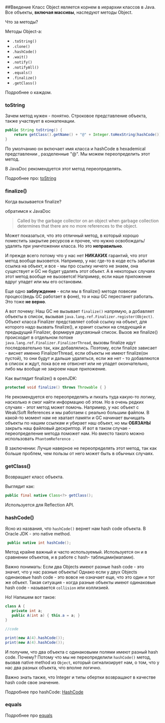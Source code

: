 ##Введение
Класс Object является корнем в иерархии классов в Java. Все объекты, **включая массивы**, наследуют методы Object.

Что за методы?

Методы Object-а:
* `.toString()`
* `.clone()`
* `.hashCode()`
* `.wait()`
* `.notify()`
* `.notifyAll()`
* `.equals()`
* `.finalize()`
* `.getClass()`

Подробнее о каждом.
### toString
Зачем метод нужен - понятно. Строковое представление объекта, также участвует в конкатенации.
```java
public String toString() {
    return getClass().getName() + "@" + Integer.toHexString(hashCode());
}
```
По умолчанию он включает имя класса и hashCode в hexademical представлении , разделенные "@".
Мы можем переопределить этот метод.

В JavaDoc рекомендуется этот метод переопределять.

Подробнее про: [toString](https://github.com/aarexer/java-ex/wiki/How-to-work-with-toString)

### finalize()
Когда вызывается finalize?

обратимся к JavaDoc
>Called by the garbage collector on an object when garbage collection determines that there are no more references to the object.

Может показаться, что это отличный метод, в который хорошо поместить закрытие ресурсов и прочее, что нужно освобождать/удалять при уничтожении класса. Но это **неправильно**.

И прежде всего потому что у нас нет **НИКАКИХ** гарантий, что этот метод вообще вызовется. Например, у нас где-то в коде есть забытая ссылка на объект, и все - мы про ссылку ничего не знаем, она существует и GC не будет удалять этот объект. А в некоторых случаях этот метод вообще не вызовется! Например, если наше приложение вдруг упадет или мы его остановим.

Еще одно **заблуждение**  - если мы в finalize() методе повесим процесс(ведь GC работает в фоне), то и наш GC перестанет работать.
Это тоже **не верно**.

А вот почему:
Наш GC не вызывает `finalize()` напрямую, а добавляет объекты в список, вызывая `java.lang.ref.Finalizer.register(Object)`. Объект класса Finalizer представляет собой ссылку на объект, для которого надо вызвать finalize(), и хранит ссылки на следующий и предыдущий Finalizer, формируя двусвязный список.
Вызов же finalize() происходит в отдельном потоке `java.lang.ref.Finalizer.FinalizerThread`, вызовы finalize идут последовательно так, как добавлялись. Поэтому, если finalize зависает - виснет именно FinalizerThread, если объекты не имеют finalize(он пустой), то они будут и дальше удаляться, если же нет - то добавляются в список и ждут, пока все не отвиснет или не упадет окончательно, либо мы вообще не закроем наше приложение.

Как выглядит finalize() в openJDK:
```java
protected void finalize() throws Throwable { }
```
Не рекомендуется его переопределять и пихать туда какую-то логику, насколько я смог найти информацию об этом.
Но в очень редких случаях - этот метод может помочь.
Например, у нас объект с Weak/Soft References и мы работаем с реально большим файлом. В какой-то момент нам не хватает памяти и GC начинает вычищать объекты по нашим ссылкам и убирает наш объект, но мы **ОБЯЗАНЫ** закрыть наш файловый дескриптор. И вот в таком случае - переопределение метода поможет нам.
Но вместо такого можно использовать `PhantomReference `.

В заключении: Лучше наверное не переопределять этот метод, так как больше проблем, чем пользы от него может быть в обычных случаях.

### getClass()
Возвращает класс объекта.

Выглядит как:
```java
public final native Class<?> getClass();
```

Используется для Reflection API.

### hashCode()
Ясно из названия, что `hashCode()` вернет нам hash code объекта.
В Oracle JDK - это native method.

```java
 public native int hashCode();
```

Метод крайне важный и часто используемый. Используется он и в сравнении объектов, и в работе с hash- таблицами(мапами).

Важно понимать:
Если два Objects имеют разные hash code - это значит, что у нас разные объекты!
Однако если у двух Objects одинаковые hash code - это вовсе не означает еще, что это один и тот же объект.
Такая ситуация - когда разные объекты имеют одинаковые hash code - называется `collision` или коллизией.

Но!
Напишем вот такое:
```java
class A {
   private int a;
   public A(int a) { this.a = a; }
}

//code

print(new A(4).hashCode());
print(new A(4).hashCode());
```

И получим, что два объекта с одинаковыми полями имеют разный hash code. Почему? Потому что мы не переопределили  `hashCode()` метод, вызвав  native method из `Object`, который сигнализирует нам, о том, что у нас два разных объекта, что вполне логично.

Важно знать также, что Integer и типы обертки возвращают в качестве hash code свое значение.

Подробнее про hashCode: [HashCode](https://github.com/aarexer/java-ex/wiki/How-to-work-with-hashCode)

### equals
Подробнее про [equals](https://github.com/aarexer/java-ex/wiki/How-to-work-with-equals)
